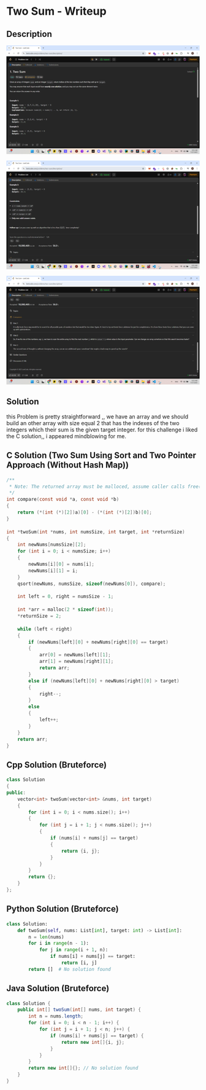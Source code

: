 # Two Sum - Writeup

## Description

![Alt text](img/1.png)

![Alt text](img/2.png)

![Alt text](img/3.png)

## Solution

this Problem is pretty straightforward ,, we have an array and we should build an other array with size equal 2 that has the indexes of the two integers which their sum is the given target integer.
for this challenge i liked the C solution,, i appeared mindblowing for me.

## C Solution (Two Sum Using Sort and Two Pointer Approach (Without Hash Map))

```c
/**
 * Note: The returned array must be malloced, assume caller calls free().
 */
int compare(const void *a, const void *b)
{
    return (*(int (*)[2])a)[0] - (*(int (*)[2])b)[0];
}

int *twoSum(int *nums, int numsSize, int target, int *returnSize)
{
    int newNums[numsSize][2];
    for (int i = 0; i < numsSize; i++)
    {
        newNums[i][0] = nums[i];
        newNums[i][1] = i;
    }
    qsort(newNums, numsSize, sizeof(newNums[0]), compare);

    int left = 0, right = numsSize - 1;

    int *arr = malloc(2 * sizeof(int));
    *returnSize = 2;

    while (left < right)
    {
        if (newNums[left][0] + newNums[right][0] == target)
        {
            arr[0] = newNums[left][1];
            arr[1] = newNums[right][1];
            return arr;
        }
        else if (newNums[left][0] + newNums[right][0] > target)
        {
            right--;
        }
        else
        {
            left++;
        }
    }
    return arr;
}
```

## Cpp Solution (Bruteforce)

```Cpp
class Solution
{
public:
    vector<int> twoSum(vector<int> &nums, int target)
    {
        for (int i = 0; i < nums.size(); i++)
        {
            for (int j = i + 1; j < nums.size(); j++)
            {
                if (nums[i] + nums[j] == target)
                {
                    return {i, j};
                }
            }
        }
        return {};
    }
};
```

## Python Solution (Bruteforce)

```python
class Solution:
    def twoSum(self, nums: List[int], target: int) -> List[int]:
        n = len(nums)
        for i in range(n - 1):
            for j in range(i + 1, n):
                if nums[i] + nums[j] == target:
                    return [i, j]
        return []  # No solution found
```

## Java Solution (Bruteforce)

```java
class Solution {
    public int[] twoSum(int[] nums, int target) {
        int n = nums.length;
        for (int i = 0; i < n - 1; i++) {
            for (int j = i + 1; j < n; j++) {
                if (nums[i] + nums[j] == target) {
                    return new int[]{i, j};
                }
            }
        }
        return new int[]{}; // No solution found
    }
}
```
